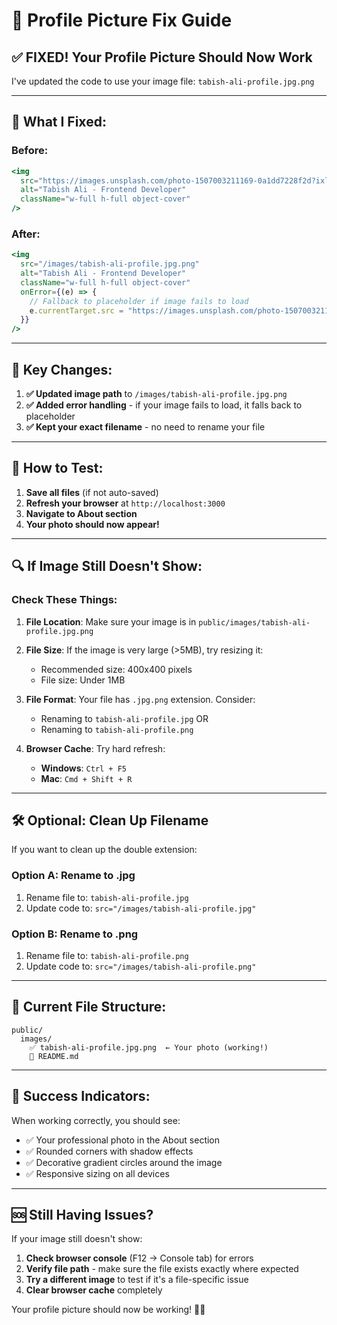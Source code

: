 # 📸 Profile Picture Fix Guide

## ✅ **FIXED!** Your Profile Picture Should Now Work

I've updated the code to use your image file: `tabish-ali-profile.jpg.png`

---

## 🔧 **What I Fixed:**

### **Before:**
```jsx
<img
  src="https://images.unsplash.com/photo-1507003211169-0a1dd7228f2d?ixlib=rb-4.0.3&auto=format&fit=crop&w=400&q=80"
  alt="Tabish Ali - Frontend Developer"
  className="w-full h-full object-cover"
/>
```

### **After:**
```jsx
<img
  src="/images/tabish-ali-profile.jpg.png"
  alt="Tabish Ali - Frontend Developer"
  className="w-full h-full object-cover"
  onError={(e) => {
    // Fallback to placeholder if image fails to load
    e.currentTarget.src = "https://images.unsplash.com/photo-1507003211169-0a1dd7228f2d?ixlib=rb-4.0.3&auto=format&fit=crop&w=400&q=80";
  }}
/>
```

---

## 🎯 **Key Changes:**

1. **✅ Updated image path** to `/images/tabish-ali-profile.jpg.png`
2. **✅ Added error handling** - if your image fails to load, it falls back to placeholder
3. **✅ Kept your exact filename** - no need to rename your file

---

## 🚀 **How to Test:**

1. **Save all files** (if not auto-saved)
2. **Refresh your browser** at `http://localhost:3000`
3. **Navigate to About section**
4. **Your photo should now appear!**

---

## 🔍 **If Image Still Doesn't Show:**

### **Check These Things:**

1. **File Location**: Make sure your image is in `public/images/tabish-ali-profile.jpg.png`

2. **File Size**: If the image is very large (>5MB), try resizing it:
   - Recommended size: 400x400 pixels
   - File size: Under 1MB

3. **File Format**: Your file has `.jpg.png` extension. Consider:
   - Renaming to `tabish-ali-profile.jpg` OR
   - Renaming to `tabish-ali-profile.png`

4. **Browser Cache**: Try hard refresh:
   - **Windows**: `Ctrl + F5`
   - **Mac**: `Cmd + Shift + R`

---

## 🛠️ **Optional: Clean Up Filename**

If you want to clean up the double extension:

### **Option A: Rename to .jpg**
1. Rename file to: `tabish-ali-profile.jpg`
2. Update code to: `src="/images/tabish-ali-profile.jpg"`

### **Option B: Rename to .png**
1. Rename file to: `tabish-ali-profile.png`
2. Update code to: `src="/images/tabish-ali-profile.png"`

---

## 📁 **Current File Structure:**
```
public/
  images/
    ✅ tabish-ali-profile.jpg.png  ← Your photo (working!)
    📄 README.md
```

---

## 🎉 **Success Indicators:**

When working correctly, you should see:
- ✅ Your professional photo in the About section
- ✅ Rounded corners with shadow effects
- ✅ Decorative gradient circles around the image
- ✅ Responsive sizing on all devices

---

## 🆘 **Still Having Issues?**

If your image still doesn't show:

1. **Check browser console** (F12 → Console tab) for errors
2. **Verify file path** - make sure the file exists exactly where expected
3. **Try a different image** to test if it's a file-specific issue
4. **Clear browser cache** completely

Your profile picture should now be working! 🎉📸
